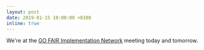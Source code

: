 ```yaml
---
layout: post
date: 2019-01-15 10:00:00 +0100
inline: true
---
```


We're at the [GO FAIR Implementation Network](https://www.go-fair.org/events/international-implementation-networks-meeting/) meeting today and tomorrow. 
